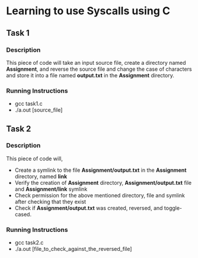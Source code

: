 # Learning to use Syscalls using C

## Task 1

### Description

This piece of code will take an input source file, create a directory named **Assignment**, and reverse the source file and change the case of characters and store it into a file named **output.txt** in the **Assignment** directory.

### Running Instructions

* gcc task1.c
* ./a.out [source_file]

## Task 2

### Description

This piece of code will,
* Create a symlink to the file **Assignment/output.txt** in the **Assignment** directory, named **link**
* Verify the creation of **Assignment** directory, **Assignment/output.txt** file and **Assignment/link** symlink
* Check permission for the above mentioned directory, file and symlink after checking that they exist
* Check if **Assignment/output.txt** was created, reversed, and toggle-cased.


### Running Instructions

* gcc task2.c
* ./a.out [file_to_check_against_the_reversed_file]
